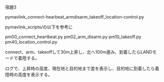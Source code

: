 宿題3

pymavlink_connect-hearbeat_armdisarm_takeoff_location-control.py

pymavlink_scripts/の以下を参考に

pm00_connect_heartbeat.py
pm02_arm_disarm.py
pm10_takeoff.py
pm40_location_control.py

connect、arm、takeoffして30m上昇し、北へ100m進み、到着したらLANDモードで着陸する。

ログで、上昇時の高度、現在地と目的地まで差を表示し、目的地に到着したら着陸時の高度を表示する。
